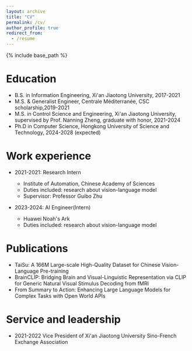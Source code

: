 ```yaml
---
layout: archive
title: "CV"
permalink: /cv/
author_profile: true
redirect_from:
  - /resume
---
```


{% include base_path %}

Education
======
* B.S. in Information Engineering, Xi'an Jiaotong University, 2017-2021
* M.S. & Generalist Engineer, Centrale Méditerranée, CSC scholarship,2019-2021
* M.S. in Control Science and Engineering, Xi'an Jiaotong University, supervised by Prof. Nanning Zheng, graduate with honor, 2021-2024
* Ph.D in Computer Science, Hongkong University of Science and Technology, 2024-2028 (expected)

Work experience
======
* 2021-2021: Research Intern
  * Institute of Automation, Chinese Academy of Sciences
  * Duties included: research about vision-language model
  * Supervisor: Professor Guibo Zhu

* 2023-2024: AI Engineer(Intern)
  * Huawei Noah's Ark
  * Duties included: research about vision-language model
  

Publications
======
  * TaiSu: A 166M Large-scale High-Quality Dataset for Chinese Vision-Language Pre-training
  * BrainCLIP: Bridging Brain and Visual-Linguistic Representation via CLIP for Generic Natural Visual Stimulus Decoding from fMRI
  * From Summary to Action: Enhancing Large Language Models for Complex Tasks with Open World APIs
  
  
Service and leadership
======
* 2021-2022 Vice President of Xi'an Jiaotong University Sino-French Exchange Association

